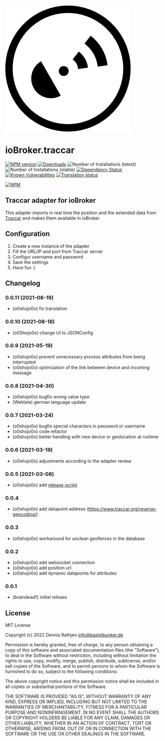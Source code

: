 ![Logo](admin/traccar.png)

# ioBroker.traccar

[![NPM version](http://img.shields.io/npm/v/iobroker.traccar.svg?dummy=unused)](https://www.npmjs.com/package/iobroker.traccar)
[![Downloads](https://img.shields.io/npm/dm/iobroker.traccar.svg?dummy=unused)](https://www.npmjs.com/package/iobroker.traccar)
![Number of Installations (latest)](https://iobroker.live/badges/traccar-installed.svg?dummy=unused)
![Number of Installations (stable)](https://iobroker.live/badges/traccar-stable.svg?dummy=unused)
[![Dependency Status](https://status.david-dm.org/gh/o0shojo0o/iobroker.traccar.svg?dummy=unused)](https://david-dm.org/o0shojo0o/iobroker.traccar)
[![Known Vulnerabilities](https://snyk.io/test/github/o0shojo0o/ioBroker.traccar/badge.svg?dummy=unused)](https://snyk.io/test/github/o0shojo0o/ioBroker.traccar)
[![Translation status](https://weblate.iobroker.net/widgets/adapters/-/traccar/svg-badge.svg)](https://weblate.iobroker.net/engage/adapters/?utm_source=widget)

[![NPM](https://nodei.co/npm/iobroker.traccar.png?downloads=true)](https://nodei.co/npm/iobroker.traccar/)

## Traccar adapter for ioBroker

This adapter imports in real time the position and the extended data from [Traccar](https://www.traccar.org) and makes them available in ioBroker.

## Configuration

1. Create a new instance of the adapter
2. Fill the URL/IP and port from Traccar server
3. Configur username and password
4. Save the settings
5. Have fun :)

## Changelog

<!--
 https://github.com/AlCalzone/release-script#usage
    npm run release minor -- --all 0.9.8 -> 0.10.0
    npm run release patch -- --all 0.9.8 -> 0.9.9
    npm run release prerelease beta -- --all v0.2.1 -> v0.2.2-beta.0
	Placeholder for the next version (at the beginning of the line):
	### **WORK IN PROGRESS**
-->

### 0.0.11 (2021-08-19)

-   (o0shojo0o) fix translation

### 0.0.10 (2021-08-18)

-   (o0Shojo0o) change UI to JSONConfig

### 0.0.9 (2021-05-19)

-   (o0shojo0o) prevent unnecessary process attributes from being interrupted
-   (o0shojo0o) optimization of the link between device and incoming message

### 0.0.8 (2021-04-30)

-   (o0shojo0o) bugfix wrong value type
-   (Weblate) german language update

### 0.0.7 (2021-03-24)

-   (o0shojo0o) bugfix special characters in password or username
-   (o0shojo0o) code refactor
-   (o0shojo0o) better handling with new device or geolocation at runtime

### 0.0.6 (2021-03-19)

-   (o0shojo0o) adjustments according to the adapter review

### 0.0.5 (2021-03-08)

-   (o0shojo0o) add [release-script](https://github.com/AlCalzone/release-script)

### 0.0.4

-   (o0shojo0o) add datapoint address (https://www.traccar.org/reverse-geocoding/)

### 0.0.3

-   (o0shojo0o) workaround for unclean geofences in the database

### 0.0.2

-   (o0shojo0o) add websocket connection
-   (o0shojo0o) add position url
-   (o0shojo0o) add dynamic datapoints for attributes

### 0.0.1

-   (braindead1) initial release

## License

MIT License

Copyright (c) 2022 Dennis Rathjen <info@bastelbunker.de>

Permission is hereby granted, free of charge, to any person obtaining a copy
of this software and associated documentation files (the "Software"), to deal
in the Software without restriction, including without limitation the rights
to use, copy, modify, merge, publish, distribute, sublicense, and/or sell
copies of the Software, and to permit persons to whom the Software is
furnished to do so, subject to the following conditions:

The above copyright notice and this permission notice shall be included in all
copies or substantial portions of the Software.

THE SOFTWARE IS PROVIDED "AS IS", WITHOUT WARRANTY OF ANY KIND, EXPRESS OR
IMPLIED, INCLUDING BUT NOT LIMITED TO THE WARRANTIES OF MERCHANTABILITY,
FITNESS FOR A PARTICULAR PURPOSE AND NONINFRINGEMENT. IN NO EVENT SHALL THE
AUTHORS OR COPYRIGHT HOLDERS BE LIABLE FOR ANY CLAIM, DAMAGES OR OTHER
LIABILITY, WHETHER IN AN ACTION OF CONTRACT, TORT OR OTHERWISE, ARISING FROM,
OUT OF OR IN CONNECTION WITH THE SOFTWARE OR THE USE OR OTHER DEALINGS IN THE
SOFTWARE.
